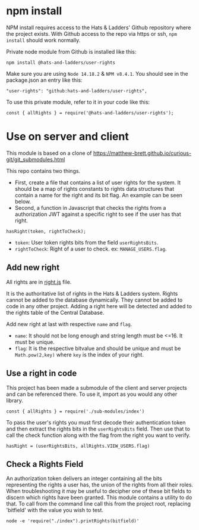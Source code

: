 # npm install

NPM install requires access to the Hats & Ladders' Github repository where the project exists. With Github access to the repo via https or ssh, `npm install` should work normally.

Private node module from Github is installed like this:

```
npm install @hats-and-ladders/user-rights
```

Make sure you are using `Node 14.18.2` & `NPM v8.4.1`. You should see in the package.json an entry like this:

```
"user-rights": "github:hats-and-ladders/user-rights",
```

To use this private module, refer to it in your code like this:
```
const { allRights } = require('@hats-and-ladders/user-rights');
```

# Use on server and client
This module is based on a clone of
https://matthew-brett.github.io/curious-git/git_submodules.html

This repo contains two things.

- First, create a file that contains a list of user rights for the system.  It should be a map of rights constants to rights data structures that contain a name for the right and its bit flag.  An example can be seen below.
- Second, a function in Javascript that checks the rights from a authorization JWT against a specific right to see if the user has that right.

`hasRight(token, rightToCheck);`
- `token`: User token rights bits from the field `userRightsBits`.
- `rightToCheck`: Right of a user to check. ex: `MANAGE_USERS.flag`.

## Add new right
All rights are in [right.js](https://github.com/hats-and-ladders/user-rights/blob/master/rights.js) file.

It is the authoritative list of rights in the Hats & Ladders system.  Rights cannot be added to the database dynamically.  They cannot be added to code in any other project.  Adding a right here will be detected and added to the rights table of the Central Database.

Add new right at last with respective `name` and `flag`.
- `name`: It should not be long enough and string length must be <=16.  It must be unique.
- `flag`: It is the respective bitvalue and should be unique and must be `Math.pow(2,key)` where `key` is the index of your right.

## Use a right in code
This project has been made a submodule of the client and server projects and can be referenced there.  To use it, import as you would any other library.

```
const { allRights } = require('./sub-modules/index')
```

To pass the user's rights you must first decode their authentication token and then extract the rights bits in the `userRightsBits` field.  Then use that to call the check function along with the flag from the right you want to verify.

```
hasRight = (userRightsBits, allRights.VIEW_USERS.flag)
```

## Check a Rights Field

An authorization token delivers an integer containing all the bits representing the rights a user has, the union of the rights from all their roles.  When troubleshooting it may be useful to decipher one of these bit fields to discern which rights have been granted.  This module contains a utility to do that. To call from the command line call this from the project root, replacing 'bitfield' with the value you wish to test.

```
node -e 'require("./index").printRights(bitfield)'
```
